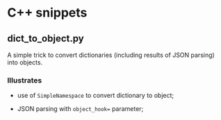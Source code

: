 # C++ snippets

## dict_to_object.py

A simple trick to convert dictionaries (including results of JSON parsing) into objects.

### Illustrates

- use of `SimpleNamespace` to convert dictionary to object;

- JSON parsing with `object_hook=` parameter;
